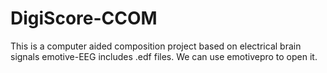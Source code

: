 # DigiScore-CCOM
This is a computer aided composition project based on electrical brain signals
emotive-EEG includes .edf files. We can use emotivepro to open it.
